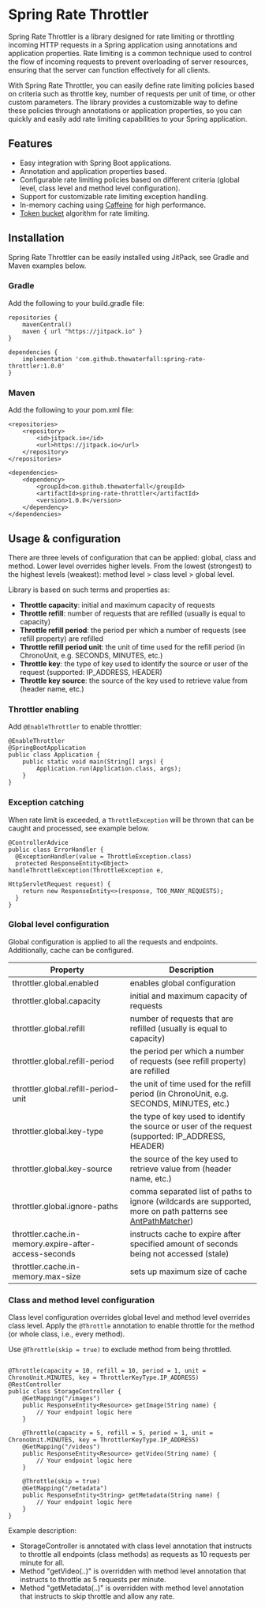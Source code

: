 # Spring Rate Throttler

Spring Rate Throttler is a library designed for rate limiting or throttling incoming HTTP requests in a Spring 
application using annotations and application properties. Rate limiting is a common technique used to control the flow
of incoming requests to prevent overloading of server resources, ensuring that the server can function effectively for 
all clients.

With Spring Rate Throttler, you can easily define rate limiting policies based on criteria such as throttle key,
number of requests per unit of time, or other custom parameters. The library provides a customizable way to define these
policies through annotations or application properties, so you can quickly and easily add rate limiting capabilities 
to your Spring application.

## Features
- Easy integration with Spring Boot applications.
- Annotation and application properties based.
- Configurable rate limiting policies based on different criteria (global level, class level and method level configuration).
- Support for customizable rate limiting exception handling.
- In-memory caching using [Caffeine](https://github.com/ben-manes/caffeine) for high performance.
- [Token bucket](https://github.com/bbeck/token-bucket) algorithm for rate limiting.

## Installation
Spring Rate Throttler can be easily installed using JitPack, see Gradle and Maven examples below.

### Gradle
Add the following to your build.gradle file:

```
repositories {
    mavenCentral()
    maven { url "https://jitpack.io" }
}

dependencies {
    implementation 'com.github.thewaterfall:spring-rate-throttler:1.0.0'
}
```

### Maven
Add the following to your pom.xml file:

```
<repositories>
    <repository>
        <id>jitpack.io</id>
        <url>https://jitpack.io</url>
    </repository>
</repositories>

<dependencies>
    <dependency>
        <groupId>com.github.thewaterfall</groupId>
        <artifactId>spring-rate-throttler</artifactId>
        <version>1.0.0</version>
    </dependency>
</dependencies>
```

## Usage & configuration

There are three levels of configuration that can be applied: global, class and method. Lower level overrides higher 
levels. From the lowest (strongest) to the highest levels (weakest): method level > class level > global level. 

Library is based on such terms and properties as:
- **Throttle capacity**: initial and maximum capacity of requests
- **Throttle refill**: number of requests that are refilled (usually is equal to capacity)
- **Throttle refill period**: the period per which a number of requests (see refill property) are refilled
- **Throttle refill period unit**: the unit of time used for the refill period (in ChronoUnit, e.g. SECONDS, MINUTES, etc.)
- **Throttle key**: the type of key used to identify the source or user of the request (supported: IP_ADDRESS, HEADER)
- **Throttle key source**: the source of the key used to retrieve value from (header name, etc.)

### Throttler enabling

Add `@EnableThrottler` to enable throttler:

```
@EnableThrottler
@SpringBootApplication
public class Application {
	public static void main(String[] args) {
		Application.run(Application.class, args);
	}
}
```

### Exception catching

When rate limit is exceeded, a `ThrottleException` will be thrown that can be caught and processed, see example
below.

```
@ControllerAdvice
public class ErrorHandler {
  @ExceptionHandler(value = ThrottleException.class)
  protected ResponseEntity<Object> handleThrottleException(ThrottleException e,
                                                           HttpServletRequest request) {
    return new ResponseEntity<>(response, TOO_MANY_REQUESTS);
  }
}
```

### Global level configuration

Global configuration is applied to all the requests and endpoints. Additionally, cache can be configured.

| Property                                              | Description                                                                                                                                                                                                                  |
|-------------------------------------------------------|------------------------------------------------------------------------------------------------------------------------------------------------------------------------------------------------------------------------------|
| throttler.global.enabled                              | enables global configuration                                                                                                                                                                                                 |
| throttler.global.capacity                             | initial and maximum capacity of requests                                                                                                                                                                                     |
| throttler.global.refill                               | number of requests that are refilled (usually is equal to capacity)                                                                                                                                                          |
| throttler.global.refill-period                        | the period per which a number of requests (see refill property) are refilled                                                                                                                                                 |
| throttler.global.refill-period-unit                   | the unit of time used for the refill period (in ChronoUnit, e.g. SECONDS, MINUTES, etc.)                                                                                                                                     |
| throttler.global.key-type                             | the type of key used to identify the source or user of the request (supported: IP_ADDRESS, HEADER)                                                                                                                           |
| throttler.global.key-source                           | the source of the key used to retrieve value from (header name, etc.)                                                                                                                                                        |
| throttler.global.ignore-paths                         | comma separated list of paths to ignore (wildcards are supported, more on path patterns see [AntPathMatcher](https://docs.spring.io/spring-framework/docs/current/javadoc-api/org/springframework/util/AntPathMatcher.html)) |
| throttler.cache.in-memory.expire-after-access-seconds | instructs cache to expire after specified amount of seconds being not accessed (stale)                                                                                                                                       |
| throttler.cache.in-memory.max-size                    | sets up maximum size of cache                                                                                                                                                                                                |

### Class and method level configuration

Class level configuration overrides global level and method level overrides class level. Apply the `@Throttle` annotation
to enable throttle for the method (or whole class, i.e., every method).

Use `@Throttle(skip = true)` to exclude method from being throttled.

```

@Throttle(capacity = 10, refill = 10, period = 1, unit = ChronoUnit.MINUTES, key = ThrottlerKeyType.IP_ADDRESS)
@RestController
public class StorageController {
    @GetMapping("/images")
    public ResponseEntity<Resource> getImage(String name) {
        // Your endpoint logic here
    }
    
    @Throttle(capacity = 5, refill = 5, period = 1, unit = ChronoUnit.MINUTES, key = ThrottlerKeyType.IP_ADDRESS)
    @GetMapping("/videos")
    public ResponseEntity<Resource> getVideo(String name) {
        // Your endpoint logic here
    }
    
    @Throttle(skip = true)
    @GetMapping("/metadata")
    public ResponseEntity<String> getMetadata(String name) {
        // Your endpoint logic here
    }
}
```
Example description:
- StorageController is annotated with class level annotation that instructs to throttle all endpoints (class methods) as 
requests as 10 requests per minute for all. 
- Method "getVideo(..)" is overridden with method level annotation that instructs to throttle as 5 requests per minute. 
- Method "getMetadata(..)" is overridden with method level annotation that instructs to skip throttle and allow any rate.
